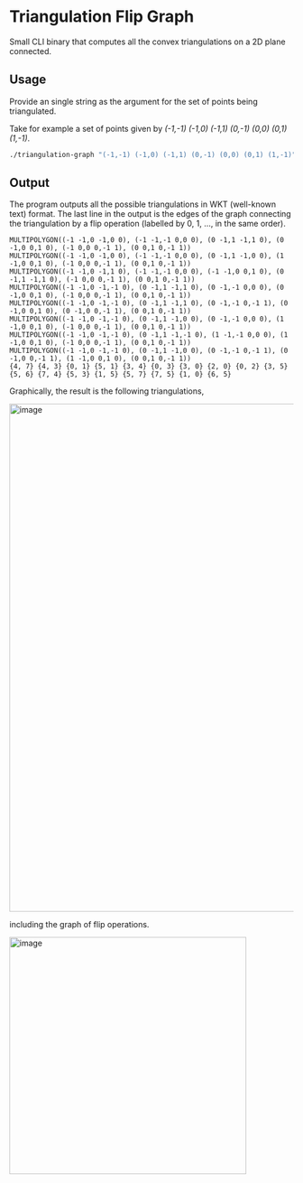 # Triangulation Flip Graph

Small CLI binary that computes all the convex triangulations on a 2D plane connected.

## Usage

Provide an single string as the argument for the set of points being triangulated.

Take for example a set of points given by _(-1,-1) (-1,0) (-1,1) (0,-1) (0,0) (0,1) (1,-1)_.

```bash
./triangulation-graph "(-1,-1) (-1,0) (-1,1) (0,-1) (0,0) (0,1) (1,-1)"
```

## Output

The program outputs all the possible triangulations in WKT (well-known text) format.
The last line in the output is the edges of the graph connecting the triangulation by a flip operation (labelled by 0, 1, ..., in the same order).

```
MULTIPOLYGON((-1 -1,0 -1,0 0), (-1 -1,-1 0,0 0), (0 -1,1 -1,1 0), (0 -1,0 0,1 0), (-1 0,0 0,-1 1), (0 0,1 0,-1 1))
MULTIPOLYGON((-1 -1,0 -1,0 0), (-1 -1,-1 0,0 0), (0 -1,1 -1,0 0), (1 -1,0 0,1 0), (-1 0,0 0,-1 1), (0 0,1 0,-1 1))
MULTIPOLYGON((-1 -1,0 -1,1 0), (-1 -1,-1 0,0 0), (-1 -1,0 0,1 0), (0 -1,1 -1,1 0), (-1 0,0 0,-1 1), (0 0,1 0,-1 1))
MULTIPOLYGON((-1 -1,0 -1,-1 0), (0 -1,1 -1,1 0), (0 -1,-1 0,0 0), (0 -1,0 0,1 0), (-1 0,0 0,-1 1), (0 0,1 0,-1 1))
MULTIPOLYGON((-1 -1,0 -1,-1 0), (0 -1,1 -1,1 0), (0 -1,-1 0,-1 1), (0 -1,0 0,1 0), (0 -1,0 0,-1 1), (0 0,1 0,-1 1))
MULTIPOLYGON((-1 -1,0 -1,-1 0), (0 -1,1 -1,0 0), (0 -1,-1 0,0 0), (1 -1,0 0,1 0), (-1 0,0 0,-1 1), (0 0,1 0,-1 1))
MULTIPOLYGON((-1 -1,0 -1,-1 0), (0 -1,1 -1,-1 0), (1 -1,-1 0,0 0), (1 -1,0 0,1 0), (-1 0,0 0,-1 1), (0 0,1 0,-1 1))
MULTIPOLYGON((-1 -1,0 -1,-1 0), (0 -1,1 -1,0 0), (0 -1,-1 0,-1 1), (0 -1,0 0,-1 1), (1 -1,0 0,1 0), (0 0,1 0,-1 1))
{4, 7} {4, 3} {0, 1} {5, 1} {3, 4} {0, 3} {3, 0} {2, 0} {0, 2} {3, 5} {5, 6} {7, 4} {5, 3} {1, 5} {5, 7} {7, 5} {1, 0} {6, 5}
```

Graphically, the result is the following triangulations,

<img width="900" alt="image" src="https://user-images.githubusercontent.com/13206784/219547026-8ec9fb8d-bb8e-4b17-b1ba-c44d34fd0660.png">

including the graph of flip operations.

<img width="420" alt="image" src="https://user-images.githubusercontent.com/13206784/219548006-0d5d4fb6-c3a7-4632-9be0-49e744dc966e.png">

